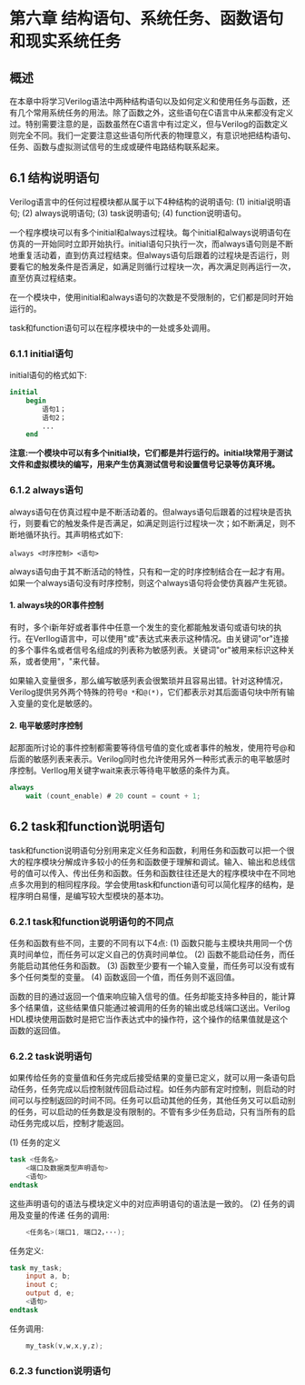 # 第六章 结构语句、系统任务、函数语句和现实系统任务

## 概述
在本章中将学习Verilog语法中两种结构语句以及如何定义和使用任务与函数，还有几个常用系统任务的用法。除了函数之外，这些语句在C语言中从来都没有定义过。特别需要注意的是，函数虽然在C语言中有过定义，但与Verilog的函数定义则完全不同。我们一定要注意这些语句所代表的物理意义，有意识地把结构语句、任务、函数与虚拟测试信号的生成或硬件电路结构联系起来。

## 6.1 结构说明语句
Verilog语言中的任何过程模块都从属于以下4种结构的说明语句:
(1) initial说明语句;
(2) always说明语句;
(3) task说明语句;
(4) function说明语句。

一个程序模块可以有多个initial和always过程块。每个initial和always说明语句在仿真的一开始同时立即开始执行。initial语句只执行一次，而always语句则是不断地重复活动着，直到仿真过程结束。但always语句后跟着的过程块是否运行，则要看它的触发条件是否满足，如满足则循行过程块一次，再次满足则再运行一次，直至仿真过程结束。

在一个模块中，使用initial和always语句的次数是不受限制的，它们都是同时开始运行的。

task和function语句可以在程序模块中的一处或多处调用。

### 6.1.1 initial语句
initial语句的格式如下:
```verilog
initial
    begin
        语句1；
        语句2；
        ...
    end
```

**注意:一个模块中可以有多个initial块，它们都是并行运行的。initial块常用于测试文件和虚拟模块的编写，用来产生仿真测试信号和设置信号记录等仿真环境。**

### 6.1.2 always语句
always语句在仿真过程中是不断活动着的。但always语句后跟着的过程块是否执行，则要看它的触发条件是否满足，如满足则运行过程块一次；如不断满足，则不断地循环执行。其声明格式如下:

`always <时序控制> <语句>`

always语句由于其不断活动的特性，只有和一定的时序控制结合在一起才有用。如果一个always语句没有时序控制，则这个always语句将会使仿真器产生死锁。

#### 1. always块的OR事件控制
有时，多个i新年好或者事件中任意一个发生的变化都能触发语句或语句块的执行。在VerIlog语言中，可以使用"或"表达式来表示这种情况。由关键词"or"连接的多个事件名或者信号名组成的列表称为敏感列表。关键词"or"被用来标识这种关系，或者使用"，"来代替。

如果输入变量很多，那么编写敏感列表会很繁琐并且容易出错。针对这种情况，Verilog提供另外两个特殊的符号`@ *`和`@(*)`，它们都表示对其后面语句块中所有输入变量的变化是敏感的。

#### 2. 电平敏感时序控制
起那面所讨论的事件控制都需要等待信号值的变化或者事件的触发，使用符号@和后面的敏感列表来表示。Verilog同时也允许使用另外一种形式表示的电平敏感时序控制。VerIlog用关键字wait来表示等待电平敏感的条件为真。

```verilog
always
    wait (count_enable) # 20 count = count + 1;
```

## 6.2 task和function说明语句
task和function说明语句分别用来定义任务和函数，利用任务和函数可以把一个很大的程序模块分解成许多较小的任务和函数便于理解和调试。输入、输出和总线信号的值可以传入、传出任务和函数。任务和函数往往还是大的程序模块中在不同地点多次用到的相同程序段。学会使用task和function语句可以简化程序的结构，是程序明白易懂，是编写较大型模块的基本功。

### 6.2.1 task和function说明语句的不同点
任务和函数有些不同，主要的不同有以下4点:
(1) 函数只能与主模块共用同一个仿真时间单位，而任务可以定义自己的仿真时间单位。
(2) 函数不能启动任务，而任务能启动其他任务和函数。
(3) 函数至少要有一个输入变量，而任务可以没有或有多个任何类型的变量。
(4) 函数返回一个值，而任务则不返回值。

函数的目的通过返回一个值来响应输入信号的值。任务却能支持多种目的，能计算多个结果值，这些结果值只能通过被调用的任务的输出或总线端口送出。Verilog HDL模块使用函数时是把它当作表达式中的操作符，这个操作的结果值就是这个函数的返回值。

### 6.2.2 task说明语句
如果传给任务的变量值和任务完成后接受结果的变量已定义，就可以用一条语句启动任务，任务完成以后控制就传回启动过程。如任务内部有定时控制，则启动的时间可以与控制返回的时间不同。任务可以启动其他的任务，其他任务又可以启动别的任务，可以启动的任务数是没有限制的。不管有多少任务启动，只有当所有的启动任务完成以后，控制才能返回。

(1) 任务的定义

```verilog
task <任务名>
    <端口及数据类型声明语句>
    <语句>
endtask
```

这些声明语句的语法与模块定义中的对应声明语句的语法是一致的。
(2) 任务的调用及变量的传递
任务的调用:

```verilog
    <任务名>(端口1, 端口2，···);
```

任务定义:
```verilog
task my_task;
    input a, b;
    inout c;
    output d, e;
    <语句>
endtask
```

任务调用:

```verilog
    my_task(v,w,x,y,z);
```

### 6.2.3 function说明语句